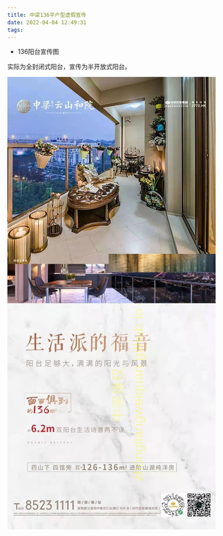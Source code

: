```yaml
---
title: 中梁136平户型虚假宣传
date: 2022-04-04 12:49:31
tags:
---
```


- 136阳台宣传图

实际为全封闭式阳台，宣传为半开放式阳台。

![中梁136平户型虚假宣传](./中梁136平户型虚假宣传/136阳台宣传图.jpg)